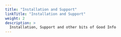 ```yaml
---
title: "Installation and Support"
linkTitle: "Installation and Support"
weight: 2
description: >
  Installation, Support and other bits of Good Info
---
```


